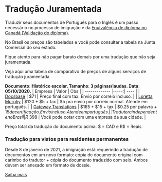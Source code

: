 # Tradução Juramentada

Traduzir seus documentos de Português para o Inglês é um passo necessário no processo de imigração e da [Equivalência de diploma no Canadá (Validação do diploma)](https://github.com/ti-no-canada/Geral/blob/master/equivalencia-de-diploma.md).

No Brasil os preços são tabelados e você pode consultar a tabela na Junta Comercial do seu estado.

Fique atento para não pagar barato demais por uma tradução que não seja juramentada.

Veja aqui uma tabela de comparativo de preços de alguns serviços de tradução juramentada:

**Documento: Histórico escolar. Tamanho: 3 páginas/laudas. Data: 05/10/2020.**
| Empresa | Valor | Obs |
| ------------- |-----:| ---- |
| [Docsbase](http://www.docsbase.ca) | $71 | Preço final com tax. Envio por correio incluso. |
| [Loretta Murphy](lorettamurphytranslations.com) | $120 + $5 + tax | $5 pra envio por correio normal. Atende em português. |
| [Gateway Translations](gatewaytranslations.ca) | $185 + $15 + tax | $0.25 por palavra + $15 da certificação. Envio incluso. Atende em português. |
| Tradutora independente no Brasil | R$ 398 | Você pode cotar com uma empresa da sua cidade. |

Preço total da tradução do documento acima. $ = CAD e R$ = Reais.

### Tradução para vistos para residentes permanentes
Desde 8 de janeiro de 2021, a imigração está requerindo a tradução de documentos em um novo formato: cópia do documento original com carimbo do tradutor + cópia do documento traduzido com selo. Ambos devem ser anexado em formato de dossie.

[Saiba mais](https://www.canada.ca/en/immigration-refugees-citizenship/corporate/publications-manuals/operational-bulletins-manuals/refugee-protection/removal-risk-assessment/translation.html)
